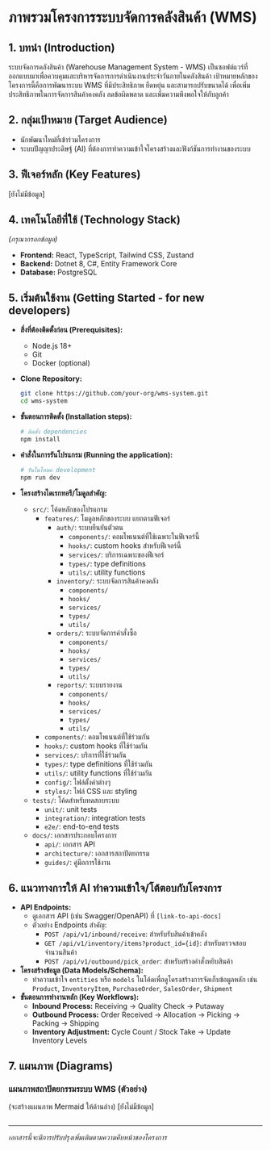 # ภาพรวมโครงการระบบจัดการคลังสินค้า (WMS)

## 1. บทนำ (Introduction)
ระบบจัดการคลังสินค้า (Warehouse Management System - WMS) เป็นซอฟต์แวร์ที่ออกแบบมาเพื่อควบคุมและบริหารจัดการการดำเนินงานประจำวันภายในคลังสินค้า เป้าหมายหลักของโครงการนี้คือการพัฒนาระบบ WMS ที่มีประสิทธิภาพ ยืดหยุ่น และสามารถปรับขนาดได้ เพื่อเพิ่มประสิทธิภาพในการจัดการสินค้าคงคลัง ลดข้อผิดพลาด และเพิ่มความพึงพอใจให้กับลูกค้า

## 2. กลุ่มเป้าหมาย (Target Audience)
*   นักพัฒนาใหม่ที่เข้าร่วมโครงการ
*   ระบบปัญญาประดิษฐ์ (AI) ที่ต้องการทำความเข้าใจโครงสร้างและฟังก์ชันการทำงานของระบบ

## 3. ฟีเจอร์หลัก (Key Features)
[ยังไม่มีข้อมูล]

## 4. เทคโนโลยีที่ใช้ (Technology Stack)
*(กรุณากรอกข้อมูล)*
*   **Frontend:** React, TypeScript, Tailwind CSS, Zustand
*   **Backend:** Dotnet 8, C#, Entity Framework Core
*   **Database:** PostgreSQL

## 5. เริ่มต้นใช้งาน (Getting Started - for new developers)
*   **สิ่งที่ต้องติดตั้งก่อน (Prerequisites):**
    *   Node.js 18+
    *   Git
    *   Docker (optional)

*   **Clone Repository:**
    ```bash
    git clone https://github.com/your-org/wms-system.git
    cd wms-system
    ```

*   **ขั้นตอนการติดตั้ง (Installation steps):**
    ```bash
    # ติดตั้ง dependencies
    npm install
    ```

*   **คำสั่งในการรันโปรแกรม (Running the application):**
    ```bash
    # รันในโหมด development
    npm run dev
    ```

*   **โครงสร้างไดเรกทอรี/โมดูลสำคัญ:**
    *   `src/`: โค้ดหลักของโปรแกรม
        *   `features/`: โมดูลหลักของระบบ แยกตามฟีเจอร์
            *   `auth/`: ระบบยืนยันตัวตน
                *   `components/`: คอมโพเนนต์ที่ใช้เฉพาะในฟีเจอร์นี้
                *   `hooks/`: custom hooks สำหรับฟีเจอร์นี้
                *   `services/`: บริการเฉพาะของฟีเจอร์
                *   `types/`: type definitions
                *   `utils/`: utility functions
            *   `inventory/`: ระบบจัดการสินค้าคงคลัง
                *   `components/`
                *   `hooks/`
                *   `services/`
                *   `types/`
                *   `utils/`
            *   `orders/`: ระบบจัดการคำสั่งซื้อ
                *   `components/`
                *   `hooks/`
                *   `services/`
                *   `types/`
                *   `utils/`
            *   `reports/`: ระบบรายงาน
                *   `components/`
                *   `hooks/`
                *   `services/`
                *   `types/`
                *   `utils/`
        *   `components/`: คอมโพเนนต์ที่ใช้ร่วมกัน
        *   `hooks/`: custom hooks ที่ใช้ร่วมกัน
        *   `services/`: บริการที่ใช้ร่วมกัน
        *   `types/`: type definitions ที่ใช้ร่วมกัน
        *   `utils/`: utility functions ที่ใช้ร่วมกัน
        *   `config/`: ไฟล์ตั้งค่าต่างๆ
        *   `styles/`: ไฟล์ CSS และ styling
    *   `tests/`: โค้ดสำหรับทดสอบระบบ
        *   `unit/`: unit tests
        *   `integration/`: integration tests
        *   `e2e/`: end-to-end tests
    *   `docs/`: เอกสารประกอบโครงการ
        *   `api/`: เอกสาร API
        *   `architecture/`: เอกสารสถาปัตยกรรม
        *   `guides/`: คู่มือการใช้งาน

## 6. แนวทางการให้ AI ทำความเข้าใจ/โต้ตอบกับโครงการ
*   **API Endpoints:**
    *   ดูเอกสาร API (เช่น Swagger/OpenAPI) ที่ `[link-to-api-docs]`
    *   ตัวอย่าง Endpoints สำคัญ:
        *   `POST /api/v1/inbound/receive`: สำหรับรับสินค้าเข้าคลัง
        *   `GET /api/v1/inventory/items?product_id={id}`: สำหรับตรวจสอบจำนวนสินค้า
        *   `POST /api/v1/outbound/pick_order`: สำหรับสร้างคำสั่งหยิบสินค้า
*   **โครงสร้างข้อมูล (Data Models/Schema):**
    *   ทำความเข้าใจ `entities` หรือ `models` ในโค้ดเพื่อดูโครงสร้างการจัดเก็บข้อมูลหลัก เช่น `Product`, `InventoryItem`, `PurchaseOrder`, `SalesOrder`, `Shipment`
*   **ขั้นตอนการทำงานหลัก (Key Workflows):**
    *   **Inbound Process:** Receiving -> Quality Check -> Putaway
    *   **Outbound Process:** Order Received -> Allocation -> Picking -> Packing -> Shipping
    *   **Inventory Adjustment:** Cycle Count / Stock Take -> Update Inventory Levels

## 7. แผนภาพ (Diagrams)

### แผนภาพสถาปัตยกรรมระบบ WMS (ตัวอย่าง)
(จะสร้างแผนภาพ Mermaid ให้ด้านล่าง)
[ยังไม่มีข้อมูล]
```mermaid

```

---
*เอกสารนี้จะมีการปรับปรุงเพิ่มเติมตามความคืบหน้าของโครงการ* 

